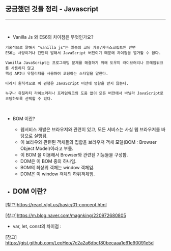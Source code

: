 ## 궁금했던 것들 정리 - Javascript

--------------

<br />

- Vanilla Js 와 ES6의 차이점은 무엇인가요? 

```JS
기술적으로 말해서 "vanilla js"는 일종의 코딩 기술/자바스크립트인 반면 
ES6는 사양이거나 간단히 말해서 JavaScript 버전이기 때문에 차이점을 열거할 수 없다.

Vanilla JavaScript는 프로그래밍 문제를 해결하기 위해 도우미 라이브러리나 프레임워크를 사용하지 않고 
핵심 API나 유틸리티를 사용하여 코딩하는 스타일을 말한다. 

따라서 원칙적으로 이 관행은 JavaScript 버전에 영향을 받지 않는다. 

누구나 유틸리티 라이브러리나 프레임워크의 도움 없이 모든 버전에서 바닐라 JavaScript로 코딩하도록 선택할 수 있다.
```

<br />

- BOM 이란? 
  - 웹서비스 개발은 브라우저와 관련이 있고, 모든 서비스는 사실 웹 브라우저를 바탕으로 실행됨.
  - 이 브라우와 관련된 객체들의 집합을 브라우저 객체 모델(BOM : Browser Object Model)이라고 부름. 
  - 이 BOM 을 이용해서 Browser와 관련된 기능들을 구성함. 
  - DOM은 이 BOM 중의 하나임.
  - BOM의 최상위 객체는 window 객체임. 
  - DOM은 이 window 객체의 하위객체임.

- DOM 이란?
  - 

[참고]https://react.vlpt.us/basic/01-concept.html

[참고]https://m.blog.naver.com/magnking/220972680805


- var, let, const의 차이점 : 

[참고] https://gist.github.com/LeoHeo/7c2a2a6dbcf80becaaa1e61e90091e5d
